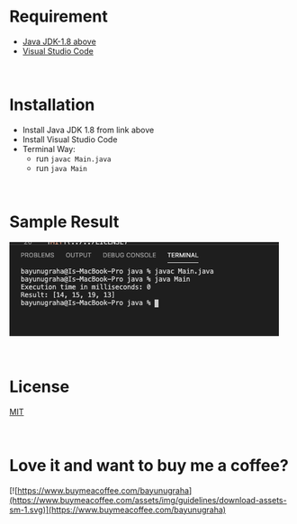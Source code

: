 # Requirement

- [Java JDK-1.8 above](https://www.oracle.com/java/technologies/javase/javase-jdk8-downloads.html)
- [Visual Studio Code](https://code.visualstudio.com/download) 

<br>

# Installation

- Install Java JDK 1.8 from link above
- Install Visual Studio Code
- Terminal Way:
  - run `javac Main.java`
  - run `java Main`

<br>

# Sample Result

![Result](./Result.png)

<br>

# License

[MIT](../../LICENSE)

<br>

# Love it and want to buy me a coffee?

[![https://www.buymeacoffee.com/bayunugraha](https://www.buymeacoffee.com/assets/img/guidelines/download-assets-sm-1.svg)](https://www.buymeacoffee.com/bayunugraha)

